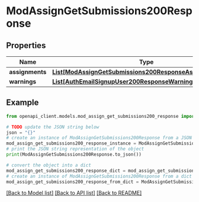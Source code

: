 # ModAssignGetSubmissions200Response


## Properties

Name | Type | Description | Notes
------------ | ------------- | ------------- | -------------
**assignments** | [**List[ModAssignGetSubmissions200ResponseAssignmentsInner]**](ModAssignGetSubmissions200ResponseAssignmentsInner.md) |  | 
**warnings** | [**List[AuthEmailSignupUser200ResponseWarningsInner]**](AuthEmailSignupUser200ResponseWarningsInner.md) |  | [optional] 

## Example

```python
from openapi_client.models.mod_assign_get_submissions200_response import ModAssignGetSubmissions200Response

# TODO update the JSON string below
json = "{}"
# create an instance of ModAssignGetSubmissions200Response from a JSON string
mod_assign_get_submissions200_response_instance = ModAssignGetSubmissions200Response.from_json(json)
# print the JSON string representation of the object
print(ModAssignGetSubmissions200Response.to_json())

# convert the object into a dict
mod_assign_get_submissions200_response_dict = mod_assign_get_submissions200_response_instance.to_dict()
# create an instance of ModAssignGetSubmissions200Response from a dict
mod_assign_get_submissions200_response_from_dict = ModAssignGetSubmissions200Response.from_dict(mod_assign_get_submissions200_response_dict)
```
[[Back to Model list]](../README.md#documentation-for-models) [[Back to API list]](../README.md#documentation-for-api-endpoints) [[Back to README]](../README.md)


